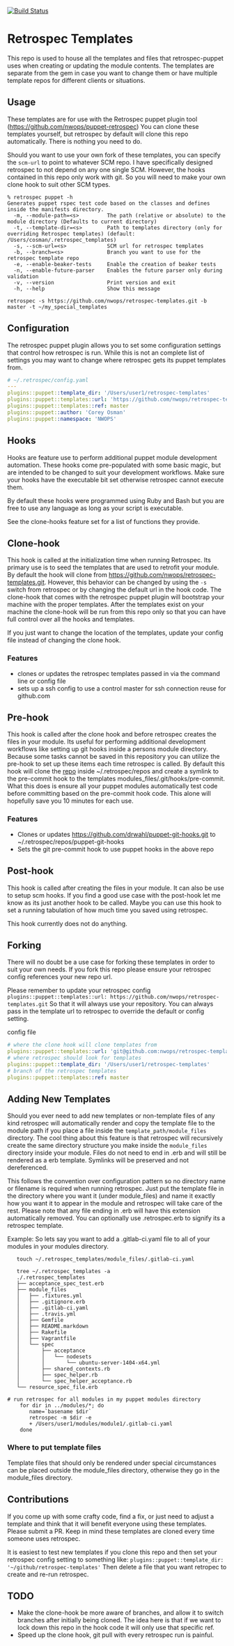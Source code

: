  [![Build Status](https://travis-ci.org/nwops/retrospec-templates.png)](https://travis-ci.org/nwops/retrospec-templates)

# Retrospec Templates
This repo is used to house all the templates and files that retrospec-puppet uses when creating or updating the module contents. The templates are separate from the gem in case you want to change them or have multiple template repos for different clients or situations.

## Usage
These templates are for use with the Retrospec puppet plugin tool (https://github.com/nwops/puppet-retrospec)
You can clone these templates yourself, but retrospec by default will clone this repo automatically.  There is nothing you need to do.

Should you want to use your own fork of these templates, you can specify the `scm-url` to point to whatever SCM repo. I have specifically designed retrospec to not depend on any one single SCM.  However, the hooks contained in this repo only work with git.  So you will need to make your own clone hook to suit other SCM types.

```
% retrospec puppet -h
Generates puppet rspec test code based on the classes and defines inside the manifests directory.
  -m, --module-path=<s>         The path (relative or absolute) to the module directory (Defaults to current directory)
  -t, --template-dir=<s>        Path to templates directory (only for overriding Retrospec templates) (default: /Users/cosman/.retrospec_templates)
  -s, --scm-url=<s>             SCM url for retrospec templates
  -b, --branch=<s>              Branch you want to use for the retrospec template repo
  -e, --enable-beaker-tests     Enable the creation of beaker tests
  -n, --enable-future-parser    Enables the future parser only during validation
  -v, --version                 Print version and exit
  -h, --help                    Show this message

retrospec -s https://github.com/nwops/retrospec-templates.git -b master -t ~/my_special_templates

```

## Configuration
The retrospec puppet plugin allows you to set some configuration settings that control how retrospec is run. While this is not an complete list of settings you may want to change where retrospec gets its puppet templates from.

```yaml
# ~/.retrospec/config.yaml
---
plugins::puppet::template_dir: '/Users/user1/retrospec-templates'
plugins::puppet::templates::url: 'https://github.com/nwops/retrospec-templates.git'
plugins::puppet::templates::ref: master
plugins::puppet::author: 'Corey Osman'
plugins::puppet::namespace: 'NWOPS'
```

## Hooks
Hooks are feature use to perform additional puppet module development automation. These hooks come pre-populated with some basic magic, but are intended to be changed to suit your development workflows.  Make sure your hooks have the executable bit set otherwise retrospec cannot execute them.

By default these hooks were programmed using Ruby and Bash but you are free to use any language as long as your script is executable.

See the clone-hooks feature set for a list of functions they provide.

## Clone-hook
This hook is called at the initialization time when running Retrospec.  Its primary use is to seed the templates that are used to retrofit your module.  By default the hook will clone from https://github.com/nwops/retrospec-templates.git.
However, this behavior can be changed by using the `-s` switch from retrospec or by changing the default url in the hook code.  The clone-hook that comes with the retrospec puppet plugin will bootstrap your machine with the proper templates. After the templates exist on your machine the clone-hook will be run from this repo only so that you can have full control over all the hooks and templates.

If you just want to change the location of the templates, update your config file instead of changing the clone hook.

### Features
  * clones or updates the retrospec templates passed in via the command line or config file
  * sets up a ssh config to use a control master for ssh connection reuse for github.com

## Pre-hook
This hook is called after the clone hook and before retrospec creates the files in your module.  Its useful for performing additional development workflows like setting up git hooks inside a persons module directory.  Because some tasks cannot be saved in this repository you can utilize the pre-hook to set up these items each time retrospec is called.  By default this hook will clone the [repo](https://github.com/drwahl/puppet-git-hooks) inside ~/.retrospec/repos and create a symlink to the pre-commit hook to the templates modules_files/.git/hooks/pre-commit.  What this does is ensure all your puppet modules automatically test code before committing based on the pre-commit hook code. This alone will hopefully save you 10 minutes for each use.

### Features
  * Clones or updates https://github.com/drwahl/puppet-git-hooks.git to   ~/.retrospec/repos/puppet-git-hooks
  * Sets the git pre-commit hook to use puppet hooks in the above repo

## Post-hook
This hook is called after creating the files in your module.  It can also be use to setup scm hooks.  If you find a good use case with the post-hook let me know as its just another hook to be called.  Maybe you can use this hook to set a running tabulation of how much time you saved using retrospec.

This hook currently does not do anything.

## Forking
There will no doubt be a use case for forking these templates in order to suit your own needs. If you fork this repo please ensure your retrospec config references your new repo url.

Please remember to update your retrospec config `plugins::puppet::templates::url: https://github.com/nwops/retrospec-templates.git`
So that it will always use your repository.  You can always pass in the template url to retrospec to override the default or config setting.

config file
```yaml
# where the clone hook will clone templates from
plugins::puppet::templates::url: 'git@github.com:nwops/retrospec-templates.git'
# where retrospec should look for templates
plugins::puppet::template_dir: '/Users/user1/retrospec-templates'
# branch of the retrospec templates
plugins::puppet::templates::ref: master
```

## Adding New Templates
Should you ever need to add new templates or non-template files of any kind retrospec will automatically render and copy the template file
to the module path if you place a file inside the `template_path/module_files` directory.  The cool thing about this feature
is that retrospec will recursively create the same directory structure you make inside the `module_files` directory inside your
module.  Files do not need to end in .erb and will still be rendered as a erb template.  Symlinks will be preserved and not dereferenced.

This follows the convention over configuration pattern so no directory name or filename is required when running retrospec.
Just put the template file in the directory where you want it (under module_files) and name it exactly how you want it to appear in the module and retrospec will take care of the rest.  Please note that any file ending in .erb will have this extension automatically removed.  You can optionally use .retrospec.erb to signify its a retrospec template.

Example:
So lets say you want to add a .gitlab-ci.yaml file to all of your modules in your modules directory.  

```shell
   touch ~/.retrospec_templates/module_files/.gitlab-ci.yaml

   tree ~/.retrospec_templates -a
   ./.retrospec_templates
   ├── acceptance_spec_test.erb
   ├── module_files
   │   ├── .fixtures.yml
   │   ├── .gitignore.erb
   │   ├── .gitlab-ci.yaml
   │   ├── .travis.yml
   │   ├── Gemfile
   │   ├── README.markdown
   │   ├── Rakefile
   │   ├── Vagrantfile
   │   └── spec
   │       ├── acceptance
   │       │   └── nodesets
   │       │       └── ubuntu-server-1404-x64.yml
   │       ├── shared_contexts.rb
   │       ├── spec_helper.rb
   │       └── spec_helper_acceptance.rb
   └── resource_spec_file.erb

# run retrospec for all modules in my puppet modules directory
    for dir in ../modules/*; do
       name=`basename $dir`
       retrospec -m $dir -e
       + /Users/user1/modules/module1/.gitlab-ci.yaml
    done

```

### Where to put template files
Template files that should only be rendered under special circumstances can be placed outside the module_files directory, otherwise they go in the module_files directory.

## Contributions
If you come up with some crafty code, find a fix, or just need to adjust a template and think that it will benefit everyone using these templates.  Please submit a PR. Keep in mind these templates are cloned every time someone uses retrospec.

It is easiest to test new templates if you clone this repo and then set your retrospec config setting to something like: `plugins::puppet::template_dir: '~/github/retrospec-templates'`
Then delete a file that you want retropec to create and re-run retrospec.

## TODO
* Make the clone-hook be more aware of branches, and allow it to switch branches after initially being cloned.  The idea here is that if we want to lock down this repo in the hook code it will only use that specific ref.
* Speed up the clone hook, git pull with every retrospec run is painful.
